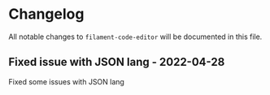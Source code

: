 # Changelog

All notable changes to `filament-code-editor` will be documented in this file.

## Fixed issue with JSON lang - 2022-04-28

Fixed some issues with JSON lang
